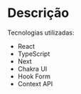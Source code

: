 # Descrição

Tecnologias utilizadas:
  - React
  - TypeScript
  - Next
  - Chakra UI
  - Hook Form
  - Context API
